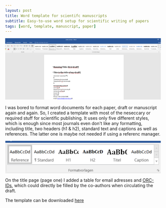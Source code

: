 ```yaml
---
layout: post
title: Word template for scientifc manuscripts
subtitle: Easy-to-use word setup for scientific writing of papers
tags: [word, template, manuscript, paper]
---
```



![Word overview](/assets/img/word_template.png)

I was bored to format word documents for each paper, draft or manuscript again and again. So, I created a template with most of the neseccary or required stuff for scientific publishing.
It uses only five different styles, which is enough since most journals even don't like any formatting, including title, two headers (h1 & h2), standard text and captions as well as references. The latter one is maybe not needed if using a referenc manager.

<img src="/assets/img/styles.png" alt="Used styles." align="center"/>


On the title page (page one) I added a table for email adresses and [ORC-IDs](https://orcid.org/), which could directly be filled by the co-authors when circulating the draft.


The template can be downloaded [here](assets/img/word_template_papers.docx)
